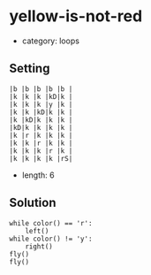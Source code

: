 # yellow-is-not-red
- category: loops

## Setting

```
|b |b |b |b |b |
|k |k |k |kD|k |
|k |k |k |y |k |
|k |k |kD|k |k |
|k |kD|k |k |k |
|kD|k |k |k |k |
|k |r |k |k |k |
|k |k |r |k |k |
|k |k |k |r |k |
|k |k |k |k |rS|
```

- length: 6

## Solution

```
while color() == 'r':
    left()
while color() != 'y':
    right()
fly()
fly()
```
